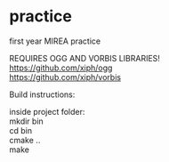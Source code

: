 # practice
first year MIREA practice    


REQUIRES OGG AND VORBIS LIBRARIES!    
https://github.com/xiph/ogg    
https://github.com/xiph/vorbis    

Build instructions:    

inside project folder:    
mkdir bin    
cd bin    
cmake ..    
make    

